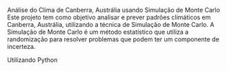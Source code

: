 Análise do Clima de Canberra, Austrália usando Simulação de Monte Carlo
Este projeto tem como objetivo analisar e prever padrões climáticos em Canberra, Austrália, utilizando a técnica de Simulação de Monte Carlo. A Simulação de Monte Carlo é um método estatístico que utiliza a randomização para resolver problemas que podem ter um componente de incerteza.

Utilizando Python

